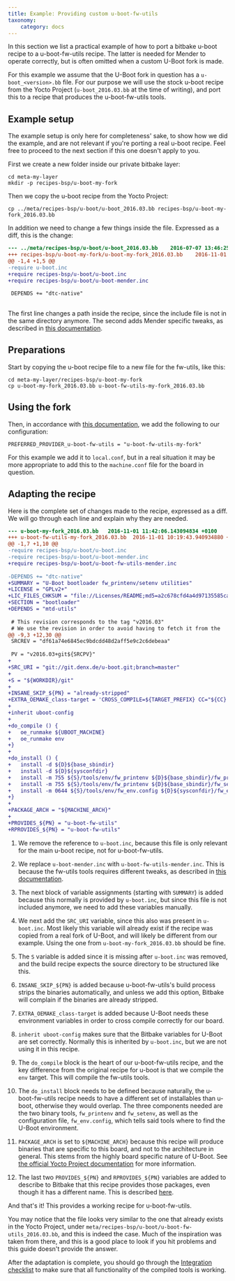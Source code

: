 ```yaml
---
title: Example: Providing custom u-boot-fw-utils
taxonomy:
    category: docs
---
```


In this section we list a practical example of how to port a bitbake u-boot
recipe to a u-boot-fw-utils recipe. The latter is needed for Mender to operate
correctly, but is often omitted when a custom U-Boot fork is made.

For this example we assume that the U-Boot fork in question has a
`u-boot_<version>.bb` file. For our purpose we will use the stock u-boot recipe
from the Yocto Project (`u-boot_2016.03.bb` at the time of writing), and port
this to a recipe that produces the u-boot-fw-utils tools.

## Example setup

The example setup is only here for completeness' sake, to show how we did the
example, and are not relevant if you're porting a real u-boot recipe. Feel free
to proceed to the next section if this one doesn't apply to you.

First we create a new folder inside our private bitbake layer:

```
cd meta-my-layer
mkdir -p recipes-bsp/u-boot-my-fork
```

Then we copy the u-boot recipe from the Yocto Project:

```
cp ../meta/recipes-bsp/u-boot/u-boot_2016.03.bb recipes-bsp/u-boot-my-fork_2016.03.bb
```

In addition we need to change a few things inside the file. Expressed as a diff,
this is the change:

```diff
--- ../meta/recipes-bsp/u-boot/u-boot_2016.03.bb	2016-07-07 13:46:25.202889701 +0200
+++ recipes-bsp/u-boot-my-fork/u-boot-my-fork_2016.03.bb	2016-11-01 11:05:35.805292065 +0100
@@ -1,4 +1,5 @@
-require u-boot.inc
+require recipes-bsp/u-boot/u-boot.inc
+require recipes-bsp/u-boot/u-boot-mender.inc
 
 DEPENDS += "dtc-native"
 
```

The first line changes a path inside the recipe, since the include file is not
in the same directory anymore. The second adds Mender specific tweaks, as
described in [this documentation](../Integrating-with-U-Boot#forks-of-u-boot).

## Preparations

Start by copying the u-boot recipe file to a new file for the fw-utils, like
this:

```
cd meta-my-layer/recipes-bsp/u-boot-my-fork
cp u-boot-my-fork_2016.03.bb u-boot-fw-utils-my-fork_2016.03.bb
```

## Using the fork

Then, in accordance with [this
documentation](../Integrating-with-U-Boot#u-boot-fw-utils), we add the following
to our configuration:

```
PREFERRED_PROVIDER_u-boot-fw-utils = "u-boot-fw-utils-my-fork"
```

For this example we add it to `local.conf`, but in a real situation it may be
more appropriate to add this to the `machine.conf` file for the board in
question.

## Adapting the recipe

Here is the complete set of changes made to the recipe, expressed as a diff. We
will go through each line and explain why they are needed.

```diff
--- u-boot-my-fork_2016.03.bb	2016-11-01 11:42:06.143094834 +0100
+++ u-boot-fw-utils-my-fork_2016.03.bb	2016-11-01 10:19:43.940934880 +0100
@@ -1,7 +1,10 @@
-require recipes-bsp/u-boot/u-boot.inc
-require recipes-bsp/u-boot/u-boot-mender.inc
+require recipes-bsp/u-boot/u-boot-fw-utils-mender.inc
 
-DEPENDS += "dtc-native"
+SUMMARY = "U-Boot bootloader fw_printenv/setenv utilities"
+LICENSE = "GPLv2+"
+LIC_FILES_CHKSUM = "file://Licenses/README;md5=a2c678cfd4a4d97135585cad908541c6"
+SECTION = "bootloader"
+DEPENDS = "mtd-utils"
 
 # This revision corresponds to the tag "v2016.03"
 # We use the revision in order to avoid having to fetch it from the
@@ -9,3 +12,30 @@
 SRCREV = "df61a74e6845ec9bdcdd48d2aff5e9c2c6debeaa"
 
 PV = "v2016.03+git${SRCPV}"
+
+SRC_URI = "git://git.denx.de/u-boot.git;branch=master"
+
+S = "${WORKDIR}/git"
+
+INSANE_SKIP_${PN} = "already-stripped"
+EXTRA_OEMAKE_class-target = 'CROSS_COMPILE=${TARGET_PREFIX} CC="${CC} ${CFLAGS} ${LDFLAGS}" V=1'
+
+inherit uboot-config
+
+do_compile () {
+	oe_runmake ${UBOOT_MACHINE}
+	oe_runmake env
+}
+
+do_install () {
+	install -d ${D}${base_sbindir}
+	install -d ${D}${sysconfdir}
+	install -m 755 ${S}/tools/env/fw_printenv ${D}${base_sbindir}/fw_printenv
+	install -m 755 ${S}/tools/env/fw_printenv ${D}${base_sbindir}/fw_setenv
+	install -m 0644 ${S}/tools/env/fw_env.config ${D}${sysconfdir}/fw_env.config
+}
+
+PACKAGE_ARCH = "${MACHINE_ARCH}"
+
+PROVIDES_${PN} = "u-boot-fw-utils"
+RPROVIDES_${PN} = "u-boot-fw-utils"
```

1. We remove the reference to `u-boot.inc`, because this file is only relevant
   for the main u-boot recipe, not for u-boot-fw-utils.

2. We replace `u-boot-mender.inc` with `u-boot-fw-utils-mender.inc`. This is
   because the fw-utils tools requires different tweaks, as described in [this
   documentation](../Integrating-with-U-Boot#u-boot-fw-utils).

3. The next block of variable assignments (starting with `SUMMARY`) is added
   because this normally is provided by `u-boot.inc`, but since this file is not
   included anymore, we need to add these variables manually.

4. We next add the `SRC_URI` variable, since this also was present in
   `u-boot.inc`. Most likely this variable will already exist if the recipe was
   copied from a real fork of U-Boot, and will likely be different from our
   example. Using the one from `u-boot-my-fork_2016.03.bb` should be fine.

5. The `S` variable is added since it is missing after `u-boot.inc` was removed,
   and the build recipe expects the source directory to be structured like this.

6. `INSANE_SKIP_${PN}` is added because u-boot-fw-utils's build process strips
   the binaries automatically, and unless we add this option, Bitbake will
   complain if the binaries are already stripped.

7. `EXTRA_OEMAKE_class-target` is added because U-Boot needs these environment
   variables in order to cross compile correctly for our board.

8. `inherit uboot-config` makes sure that the Bitbake variables for U-Boot are
   set correctly. Normally this is inherited by `u-boot.inc`, but we are not
   using it in this recipe.

9. The `do_compile` block is the heart of our u-boot-fw-utils recipe, and the
   key difference from the original recipe for u-boot is that we compile the
   `env` target. This will compile the fw-utils tools.

10. The `do_install` block needs to be defined because naturally, the
    u-boot-fw-utils recipe needs to have a different set of installables than
    u-boot, otherwise they would overlap. The three components needed are the
    two binary tools, `fw_printenv` and `fw_setenv`, as well as the
    configuration file, `fw_env.config`, which tells said tools where to find
    the U-Boot environment.

11. `PACKAGE_ARCH` is set to `${MACHINE_ARCH}` because this recipe will produce
    binaries that are specific to this board, and not to the architecture in
    general. This stems from the highly board specific nature of U-Boot. See
    [the official Yocto Project
    documentation](http://www.yoctoproject.org/docs/latest/mega-manual/mega-manual.html#var-PACKAGE_ARCH)
    for more information.

12. The last two `PROVIDES_${PN}` and `RPROVIDES_${PN}` variables are added to
    describe to Bitbake that this recipe provides those packages, even though it
    has a different name. This is described
    [here](../Integrating-with-U-Boot#u-boot-fw-utils).

And that's it! This provides a working recipe for u-boot-fw-utils.

You may notice that the file looks very similar to the one that already exists
in the Yocto Project, under
`meta/recipes-bsp/u-boot/u-boot-fw-utils_2016.03.bb`, and this is indeed the
case. Much of the inspiration was taken from there, and this is a good place to
look if you hit problems and this guide doesn't provide the answer.

After the adaptation is complete, you should go through the [Integration
checklist](../Integration-checklist) to make sure that all functionality of the
compiled tools is working.
